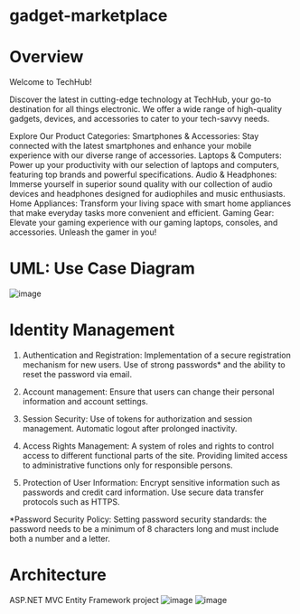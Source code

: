 # gadget-marketplace

# Overview
Welcome to TechHub!

Discover the latest in cutting-edge technology at TechHub, your go-to destination for all things electronic. We offer a wide range of high-quality gadgets, devices, and accessories to cater to your tech-savvy needs.

Explore Our Product Categories:
  Smartphones & Accessories: Stay connected with the latest smartphones and enhance your mobile experience with our diverse range of accessories.
  Laptops & Computers: Power up your productivity with our selection of laptops and computers, featuring top brands and powerful specifications.
  Audio & Headphones: Immerse yourself in superior sound quality with our collection of audio devices and headphones designed for audiophiles and music enthusiasts.
  Home Appliances: Transform your living space with smart home appliances that make everyday tasks more convenient and efficient.
  Gaming Gear: Elevate your gaming experience with our gaming laptops, consoles, and accessories. Unleash the gamer in you!

# UML: Use Case Diagram
![image](https://github.com/TechSquadLviv/gadget-marketplace/assets/71181343/5c562df5-f7d1-4258-ba0f-09b11e90f676)

# Identity Management
1. Authentication and Registration:
    Implementation of a secure registration mechanism for new users.
    Use of strong passwords* and the ability to reset the password via email.

2. Account management:
    Ensure that users can change their personal information and account settings.

3. Session Security:
    Use of tokens for authorization and session management.
    Automatic logout after prolonged inactivity.

4. Access Rights Management:
    A system of roles and rights to control access to different functional parts of the site.
    Providing limited access to administrative functions only for responsible persons.

5. Protection of User Information:
    Encrypt sensitive information such as passwords and credit card information.
    Use secure data transfer protocols such as HTTPS.

*Password Security Policy:
    Setting password security standards: the password needs to be a minimum of 8 characters long and must include both a number and a letter.

# Architecture
ASP.NET MVC Entity Framework project
![image](https://github.com/TechSquadLviv/gadget-marketplace/assets/71181343/3286a012-2b6a-44ef-86c9-2d5809b04ca7)
![image](https://github.com/TechSquadLviv/gadget-marketplace/assets/71181343/469a1e33-ea60-43d6-a530-be6d0ece9c68)
